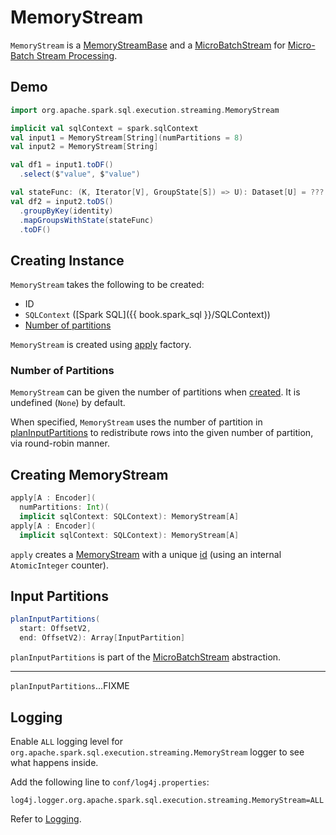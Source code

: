 # MemoryStream

`MemoryStream` is a [MemoryStreamBase](MemoryStreamBase.md) and a [MicroBatchStream](../../MicroBatchStream.md) for [Micro-Batch Stream Processing](../../micro-batch-execution/index.md).

## Demo

```scala
import org.apache.spark.sql.execution.streaming.MemoryStream

implicit val sqlContext = spark.sqlContext
val input1 = MemoryStream[String](numPartitions = 8)
val input2 = MemoryStream[String]

val df1 = input1.toDF()
  .select($"value", $"value")

val stateFunc: (K, Iterator[V], GroupState[S]) => U): Dataset[U] = ???
val df2 = input2.toDS()
  .groupByKey(identity)
  .mapGroupsWithState(stateFunc)
  .toDF()
```

## Creating Instance

`MemoryStream` takes the following to be created:

* <span id="id"> ID
* <span id="sqlContext"> `SQLContext` ([Spark SQL]({{ book.spark_sql }}/SQLContext))
* [Number of partitions](#numPartitions)

`MemoryStream` is created using [apply](#apply) factory.

### <span id="numPartitions"> Number of Partitions

`MemoryStream` can be given the number of partitions when [created](#creating-instance). It is undefined (`None`) by default.

When specified, `MemoryStream` uses the number of partition in [planInputPartitions](#planInputPartitions) to redistribute rows into the given number of partition, via round-robin manner.

## <span id="apply"> Creating MemoryStream

```scala
apply[A : Encoder](
  numPartitions: Int)(
  implicit sqlContext: SQLContext): MemoryStream[A]
apply[A : Encoder](
  implicit sqlContext: SQLContext): MemoryStream[A]
```

`apply` creates a [MemoryStream](#creating-instance) with a unique [id](#id) (using an internal `AtomicInteger` counter).

## <span id="planInputPartitions"> Input Partitions

```scala
planInputPartitions(
  start: OffsetV2,
  end: OffsetV2): Array[InputPartition]
```

`planInputPartitions` is part of the [MicroBatchStream](../../MicroBatchStream.md#planInputPartitions) abstraction.

---

`planInputPartitions`...FIXME

## Logging

Enable `ALL` logging level for `org.apache.spark.sql.execution.streaming.MemoryStream` logger to see what happens inside.

Add the following line to `conf/log4j.properties`:

```text
log4j.logger.org.apache.spark.sql.execution.streaming.MemoryStream=ALL
```

Refer to [Logging](../../spark-logging.md).

<!---
## Review Me

=== [[addData]] Adding Data to Source -- `addData` Method

[source, scala]
----
addData(
  data: TraversableOnce[A]): Offset
----

`addData` adds the given `data` to the <<batches, batches>> internal registry.

Internally, `addData` prints out the following DEBUG message to the logs:

```
Adding: [data]
```

In the end, `addData` increments the <<currentOffset, current offset>> and adds the data to the <<batches, batches>> internal registry.

=== [[getBatch]] Generating Next Streaming Batch -- `getBatch` Method

`getBatch` is a part of the [Source](../../Source.md#getBatch) abstraction.

When executed, `getBatch` uses the internal <<batches, batches>> collection to return requested offsets.

You should see the following DEBUG message in the logs:

```
DEBUG MemoryStream: MemoryBatch [[startOrdinal], [endOrdinal]]: [newBlocks]
```

=== [[logicalPlan]] Logical Plan -- `logicalPlan` Internal Property

[source, scala]
----
logicalPlan: LogicalPlan
----

`logicalPlan` is part of the [MemoryStreamBase](MemoryStreamBase.md#logicalPlan) abstraction.

`logicalPlan` is simply a [StreamingExecutionRelation](../../logical-operators/StreamingExecutionRelation.md) (for this memory source and the [attributes](MemoryStreamBase.md#attributes)).

`MemoryStream` uses [StreamingExecutionRelation](../../logical-operators/StreamingExecutionRelation.md) logical plan to build Datasets or DataFrames when requested.

```text
scala> val ints = MemoryStream[Int]
ints: org.apache.spark.sql.execution.streaming.MemoryStream[Int] = MemoryStream[value#13]

scala> ints.toDS.queryExecution.logical.isStreaming
res14: Boolean = true

scala> ints.toDS.queryExecution.logical
res15: org.apache.spark.sql.catalyst.plans.logical.LogicalPlan = MemoryStream[value#13]
```

=== [[toString]] Textual Representation -- `toString` Method

[source, scala]
----
toString: String
----

NOTE: `toString` is part of the ++https://docs.oracle.com/javase/8/docs/api/java/lang/Object.html#toString--++[java.lang.Object] contract for the string representation of the object.

`toString` uses the <<output, output schema>> to return the following textual representation:

```
MemoryStream[[output]]
```

=== [[generateDebugString]] `generateDebugString` Internal Method

[source, scala]
----
generateDebugString(
  rows: Seq[UnsafeRow],
  startOrdinal: Int,
  endOrdinal: Int): String
----

`generateDebugString` resolves and binds the [encoder](MemoryStreamBase.md#encoder) for the data.

In the end, `generateDebugString` returns the following string:

```text
MemoryBatch [[startOrdinal], [endOrdinal]]: [rows]
```

NOTE: `generateDebugString` is used exclusively when `MemoryStream` is requested to <<planInputPartitions, planInputPartitions>>.

## Internal Properties

[cols="30m,70",options="header",width="100%"]
|===
| Name
| Description

| batches
a| [[batches]] Batch data (`ListBuffer[Array[UnsafeRow]]`)

| currentOffset
a| [[currentOffset]] Current [offset](../../Offset.md)

| lastOffsetCommitted
a| [[lastOffsetCommitted]] Last committed [offset](../../Offset.md)

| output
a| [[output]] Output schema (`Seq[Attribute]`) of the [logical query plan](#logicalPlan)

Used exclusively for <<toString, toString>>

|===
-->
